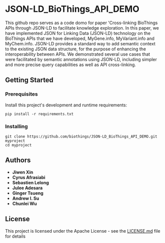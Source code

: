 # JSON-LD_BioThings_API_DEMO

This github repo serves as a code domo for paper 'Cross-linking BioThings APIs through JSON-LD to facilitate knowledge exploration. In this paper, we have implemented JSON for Linking Data (JSON-LD) technology on the BioThings APIs that we have developed, MyGene.info, MyVariant.info and MyChem.info. JSON-LD provides a standard way to add semantic context to the existing JSON data structure, for the purpose of enhancing the interoperability between APIs. We demonstrated several use cases that were facilitated by semantic annotations using JSON-LD, including simpler and more precise query capabilities as well as API cross-linking.  

## Getting Started


### Prerequisites

Install this project's development and runtime requirements:

```
pip install -r requirements.txt
```

### Installing

```
git clone https://github.com/biothings/JSON-LD_BioThings_API_DEMO.git myproject
cd myproject
```

## Authors

* **Jiwen Xin** 
* **Cyrus Afrasiabi** 
* **Sebastien Lelong** 
* **Julee Adesara** 
* **Ginger Tsueng** 
* **Andrew I. Su** 
* **Chunlei Wu** 

## License

This project is licensed under the Apache License - see the [LICENSE.md](LICENSE.md) file for details


